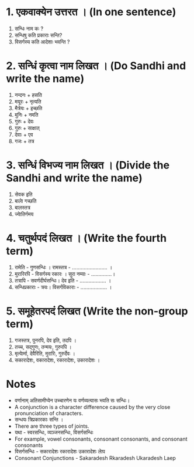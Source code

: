 # 1. एकवाक्येन उत्तरत । (In one sentence)
1. सन्धिः नाम कः ?
2. सन्धिषु कति प्रकाराः सन्ति?
3. विसर्गस्य कति आदेशाः भवन्ति ?
# 2. सन्धिं कृत्वा नाम लिखत । (Do Sandhi and write the name)
1. नन्दनः + हसति
2. मयूरः + नृत्यति
3. मैत्रेयः + इच्छति
4. मुनिः + नमति
5. गुरुः + देवः
6. गुरुः + साक्षात्
7. देवाः + एव
8. गजः + तत्र
# 3. सन्धिं विभज्य नाम लिखत । (Divide the Sandhi and write the name)
1. सेवक इति
2. बालाे गच्छति
3. बालस्तत्र
4. ज्याेतिर्गमय
# 4. चतुर्थपदं लिखत । (Write the fourth term)
1. रामेति - गुणसन्धिः । रामस्तत्र - ........................ ।
2. मुरारिरपि - विसर्गस्य रकारः । सुरा नम्याः - ..............।
3. तत्रापि - सवर्णदीर्घसन्धिः। देव इति - .................. ।
4. सन्धिप्रकाराः - त्रयः। विसर्गविकाराः - .................. ।
# 5. समूहेतरपदं लिखत (Write the non-group term)
1. गजस्तत्र, पुनरपि, देव इति, तदपि ।
2. तच्च, सद्गुणः, तन्मयः, गुरुरपि ।
3. मृत्याेर्मा, देवैरिति, मुरारिः, गुरुर्देवः ।
4. सकारादेशः, वकारादेशः, रकारादेशः, उकारादेशः ।

# Notes
* वर्णानाम् अतिसामीप्येन उच्चारणेन यः वर्णव्यत्यासः भवति सः सन्धिः।
* A conjunction is a character difference caused by the very close pronunciation of characters.
* सन्धयः त्रिप्रकारकाः सन्ति । 
* There are three types of joints.
* यथा - स्वरसन्धिः, व्यञ्जनसन्धिः, विसर्गसन्धिः
* For example, vowel consonants, consonant consonants, and consonant consonants
* विसर्गसन्धिः - सकारादेशः रकारादेशः उकारादेशः लाेप
* Consonant Conjunctions - Sakaradesh Rkaradesh Ukaradesh Laep


